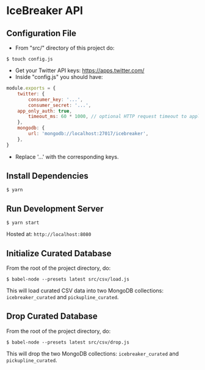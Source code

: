 # IceBreaker API

## Configuration File
- From "src/" directory of this project do:
```
$ touch config.js
```
- Get your Twitter API keys: https://apps.twitter.com/
- Inside "config.js" you should have:

```javascript
module.exports = {
	twitter: {
		consumer_key: '...',
		consumer_secret: '...',
    app_only_auth: true,
		timeout_ms: 60 * 1000, // optional HTTP request timeout to apply to all requests.
	},
	mongodb: {
		url: 'mongodb://localhost:27017/icebreaker',
	},
}
```

- Replace '...' with the corresponding keys.

## Install Dependencies

```
$ yarn
```

## Run Development Server
```
$ yarn start
```

Hosted at:
`http://localhost:8080`

## Initialize Curated Database
From the root of the project directory, do:
```
$ babel-node --presets latest src/csv/load.js
```
This will load curated CSV data into two MongoDB collections:
`icebreaker_curated` and `pickupline_curated`.

## Drop Curated Database
From the root of the project directory, do:
```
$ babel-node --presets latest src/csv/drop.js
```
This will drop the two MongoDB collections:
`icebreaker_curated` and `pickupline_curated`.
